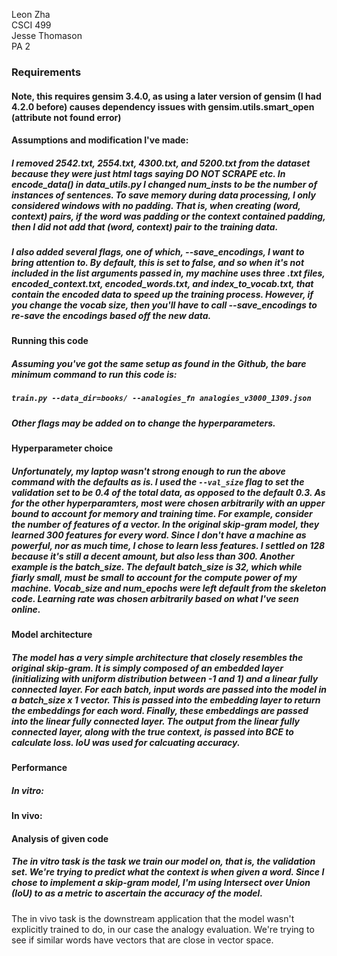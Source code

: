 Leon Zha  
CSCI 499  
Jesse Thomason  
PA 2  

### **Requirements**
#### Note, this requires gensim 3.4.0, as using a later version of gensim (I had 4.2.0 before) causes dependency issues with gensim.utils.smart_open (attribute not found error)

####  **Assumptions and modification I've made:** 
##### I removed 2542.txt, 2554.txt, 4300.txt, and 5200.txt from the dataset because they were just html tags saying DO NOT SCRAPE etc. In encode_data() in data_utils.py I changed num_insts to be the number of instances of sentences. To save memory during data processing, I only considered windows with no padding. That is, when creating (word, context) pairs, if the word was padding or the context contained padding, then I did not add that (word, context) pair to the training data.   
##### I also added several flags, one of which, --save_encodings, I want to bring attention to. By default, this is set to false, and so when it's not included in the list arguments passed in, my machine uses three .txt files, encoded_context.txt, encoded_words.txt, and index_to_vocab.txt, that contain the encoded data to speed up the training process. However, if you change the vocab size, then you'll have to call --save_encodings to re-save the encodings based off the new data. 

#### **Running this code**
##### Assuming you've got the same setup as found in the Github, the bare minimum command to run this code is:
##### `train.py --data_dir=books/ --analogies_fn analogies_v3000_1309.json` 
##### Other flags may be added on to change the hyperparameters. 

#### **Hyperparameter choice**
##### Unfortunately, my laptop wasn't strong enough to run the above command with the defaults as is. I used the `--val_size` flag to set the validation set to be 0.4 of the total data, as opposed to the default 0.3. As for the other hyperparamters, most were chosen arbitrarily with an upper bound to account for memory and training time. For example, consider the number of features of a vector. In the original skip-gram model, they learned 300 features for every word. Since I don't have a machine as powerful, nor as much time, I chose to learn less features. I settled on 128 because it's still a decent amount, but also less than 300. Another example is the batch_size. The default batch_size is 32, which while fiarly small, must be small to account for the compute power of my machine. Vocab_size and num_epochs were left default from the skeleton code. Learning rate was chosen arbitrarily based on what I've seen online. 

#### **Model architecture**
##### The model has a very simple architecture that closely resembles the original skip-gram. It is simply composed of an embedded layer (initializing  with uniform distribution between -1 and 1) and a linear fully connected layer. For each batch, input words are passed into the model in a batch_size x 1 vector. This is passed into the embedding layer to return the embeddings for each word. Finally, these embeddings are passed into the linear fully connected layer. The output from the linear fully connected layer, along with the true context, is passed into BCE to calculate loss. IoU was used for calcuating accuracy. 

#### **Performance**
##### In vitro:

#### In vivo:


#### **Analysis of given code**
##### The in vitro task is the task we train our model on, that is, the validation set. We're trying to predict what the context is when given a word. Since I chose to implement a skip-gram model, I'm using Intersect over Union (IoU) to as a metric to ascertain the accuracy of the model. 

The in vivo task is the downstream application that the model wasn't explicitly trained to do, in our case the analogy evaluation. We're trying to see if similar words have vectors that are close in vector space. 